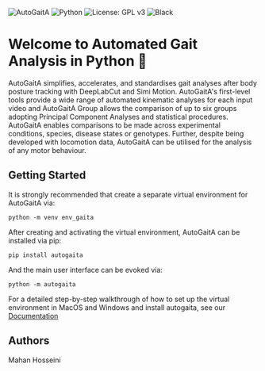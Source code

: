 ![AutoGaitA](https://github.com/mahan-hosseini/AutoGaitA/blob/main/res/autogaita_logo.png?raw=true)
![Python](https://img.shields.io/badge/python-v3.6+-blue.svg)
![License: GPL v3](https://img.shields.io/badge/License-GPLv3-blue.svg)
![Black](https://img.shields.io/badge/code%20style-black-000000.svg)
# Welcome to Automated Gait Analysis in Python 🐸

AutoGaitA simplifies, accelerates, and standardises gait analyses after body posture tracking with DeepLabCut and Simi Motion. AutoGaitA's first-level tools provide a wide range of automated kinematic analyses for each input video and AutoGaitA Group allows the comparison of up to six groups adopting Principal Component Analyses and statistical procedures. AutoGaitA enables comparisons to be made across experimental conditions, species, disease states or genotypes. Further, despite being developed with locomotion data, AutoGaitA can be utilised for the analysis of any motor behaviour.

## Getting Started

It is strongly recommended that create a separate virtual environment for AutoGaitA via:

`python -m venv env_gaita`

After creating and activating the virtual environment, AutoGaitA can be installed via pip:

`pip install autogaita`

And the main user interface can be evoked via:

`python -m autogaita`

For a detailed step-by-step walkthrough of how to set up the virtual environment in MacOS and Windows and install autogaita, see our [Documentation](https://docs.google.com/document/d/1Y4wrrsjs0ybLDKPzE2LAatqPDq9jtwjIuk4M0jRZ3wE/edit?usp=sharing)

## Authors
Mahan Hosseini
